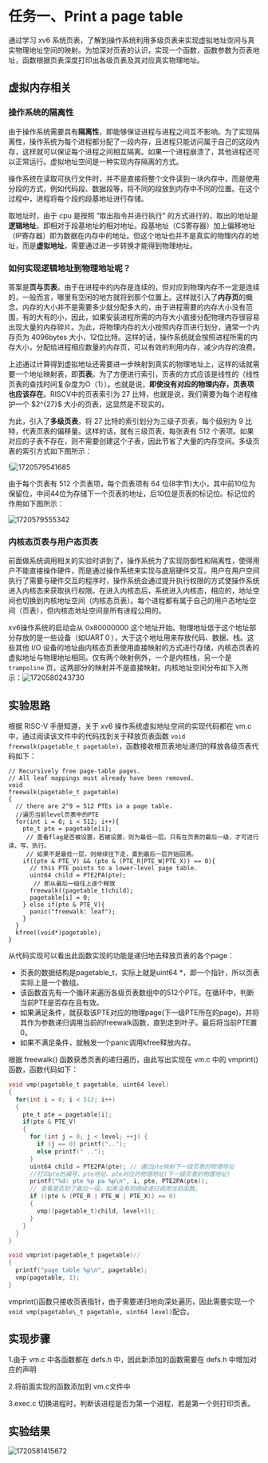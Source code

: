 # 任务一、Print a page table

通过学习 xv6 系统页表，了解到操作系统利用多级页表来实现虚拟地址空间与真实物理地址空间的映射。为加深对页表的认识，实现一个函数，函数参数为页表地址，函数根据页表深度打印出各级页表及其对应真实物理地址。

## 虚拟内存相关

### 操作系统的隔离性

由于操作系统需要具有**隔离性**，即能够保证进程与进程之间互不影响。为了实现隔离性，操作系统为每个进程都分配了一段内存，且进程只能访问属于自己的这段内存，这样就可以保证每个进程之间相互隔离。如果一个进程崩溃了，其他进程还可以正常运行。虚拟地址空间是一种实现内存隔离的方式。

操作系统在读取可执行文件时，并不是直接将整个文件读到一块内存中，而是使用分段的方式，例如代码段、数据段等，将不同的段放到内存中不同的位置。在这个过程中，进程将每个段的段基地址进行存储。

取地址时，由于 cpu 是按照 “取出指令并进行执行” 的方式进行的，取出的地址是**逻辑地址**，即相对于段基地址的相对地址。段基地址（CS寄存器）加上偏移地址（IP寄存器）即为数据在内存中的地址。但这个地址也并不是真实的物理内存的地址，而是**虚拟地址**，需要通过进一步转换才能得到物理地址。

### 如何实现逻辑地址到物理地址呢？

答案是**页与页表**。由于在进程中的内存是连续的，但对应到物理内存不一定是连续的，一般而言，哪里有空闲的地方就将到那个位置上。这样就引入了**内存页**的概念。内存的大小并不是需要多少就分配多大的，由于进程需要的内存大小没有范围，有的大有的小，因此，如果安装进程所需的内存大小直接分配物理内存很容易出现大量的内存碎片。为此，将物理内存的大小按照内存页进行划分，通常一个内存页为 4096bytes 大小，12位比特。这样的话，操作系统就会按照进程所需的内存大小，分配给进程相应数量的内存页，可以有效的利用内存，减少内存的浪费。

上述通过计算得到虚拟地址还需要进一步映射到真实的物理地址上，这样的话就需要一个地址映射表，即**页表**。为了方便进行索引，页表的方式应该是线性的（线性页表的查找时间复杂度为O（1））。也就是说，**即使没有对应的物理内存，页表项也应该存在**。RISCV中的页表索引为 27 比特，也就是说，我们需要为每个进程维护一个 \$2^{27}\$ 大小的页表，这显然是不现实的。

为此，引入了**多级页表**，将 27 比特的索引划分为三级子页表，每个级别为 9 比特，代表页表的偏移量。这样的话，就有三级页表，每张表有 512 个表项。如果对应的子表不存在，则不需要创建这个子表，因此节省了大量的内存空间。多级页表的索引方式如下图所示：

!![1720579541685](images/README/1720579541685.png)

由于每个页表有 512 个页表项，每个页表项有 64 位(8字节)大小，其中前10位为保留位，中间44位为存储下一个页表的地址，后10位是页表的标记位。标记位的作用如下图所示：

![1720579555342](images/README/1720579555342.png)

### 内核态页表与用户态页表

前面做系统调用相关的实验时讲到了，操作系统为了实现防御性和隔离性，使得用户不能直接操作硬件，而是通过操作系统来实现与底层硬件交互。用户在用户空间执行了需要与硬件交互的程序时，操作系统会通过提升执行权限的方式使操作系统进入内核态来获取执行权限。在进入内核态后，系统进入内核态，相应的，地址空间也切换到内核地址空间（内核态页表）。每个进程都有属于自己的用户态地址空间（页表），但内核态地址空间是所有进程公用的。

xv6操作系统的启动会从 0x80000000 这个地址开始。物理地址低于这个地址部分存放的是一些设备（如UART０），大于这个地址用来存放代码、数据、栈。这些其他 I/O 设备的地址由内核态页表使用直接映射的方式进行存储，内核态页表的虚拟地址与物理地址相同。仅有两个映射例外，一个是内核栈，另一个是 `trampoline` 页，这两部分的映射并不是直接映射。内核地址空间分布如下入所示：![1720580243730](images/README/1720580243730.png)

## 实验思路

根据 RISC-V 手册知道，关于 xv6 操作系统虚拟地址空间的实现代码都在 vm.c 中，通过阅读该文件中的代码找到关于释放页表函数 `void freewalk(pagetable_t pagetable)`，函数接收根页表地址递归的释放各级页表代码如下：

```ｃ
// Recursively free page-table pages.
// All leaf mappings must already have been removed.
void
freewalk(pagetable_t pagetable)
{
  // there are 2^9 = 512 PTEs in a page table.
  //遍历当前level页表中的PTE
  for(int i = 0; i < 512; i++){
    pte_t pte = pagetable[i];
     // 查看flag是否被设置，若被设置，则为最低一层。只有在页表的最后一级，才可进行读、写、执行。
     // 如果不是最低一层，则继续往下走，直到最后一层开始回溯。
    if((pte & PTE_V) && (pte & (PTE_R|PTE_W|PTE_X)) == 0){
      // this PTE points to a lower-level page table.
      uint64 child = PTE2PA(pte);
       // 即从最后一级往上逐个释放
      freewalk((pagetable_t)child);
      pagetable[i] = 0;
    } else if(pte & PTE_V){
      panic("freewalk: leaf");
    }
  }
  kfree((void*)pagetable);
}

```

从代码实现可以看出此函数实现的功能是递归地去释放页表的各个page：

* 页表的数据结构是pagetable_t，实际上就是uint64 *，即一个指针，所以页表实际上是一个数组。
* 该函数首先有一个循环来遍历各级页表数组中的512个PTE。在循环中，判断当前PTE是否存在且有效。
* 如果满足条件，就获取该PTE对应的物理page(下一级PTE所在的page)，并将其作为参数递归调用当前的freewalk函数，直到走到叶子。最后将当前PTE置0。
* 如果不满足条件，就触发一个panic调用kfree释放内存。

根据 freewalk() 函数获悉页表的递归遍历，由此写出实现在 vm.c 中的 vmprint()函数，函数代码如下：

```c
void vmp(pagetable_t pagetable, uint64 level)
{
  for(int i = 0; i < 512; i++)
  {
    pte_t pte = pagetable[i];
    if(pte & PTE_V)
    {
	  for (int j = 0; j < level; ++j) {
        if (j == 0) printf("..");
        else printf(" ..");
      }
      uint64 child = PTE2PA(pte); // 通过pte映射下一级页表的物理地址
      //打印pte的编号、pte地址、pte对应的物理地址(下一级页表的物理地址)
      printf("%d: pte %p pa %p\n", i, pte, PTE2PA(pte));
      // 查看是否到了最后一级，如果没有则继续递归调用当前函数。
      if ((pte & (PTE_R | PTE_W | PTE_X)) == 0)
      {
        vmp((pagetable_t)child, level+1);
      }  
    }
  }
}

void vmprint(pagetable_t pagetable)//
{
  printf("page table %p\n", pagetable);
  vmp(pagetable, 1);
}

```

vmprint()函数只接收页表指针，由于需要递归地向深处遍历，因此需要实现一个`void vmp(pagetable\_t pagetable, uint64 level)`配合。

## 实现步骤

1.由于 vm.c 中各函数都在 defs.h 中，因此新添加的函数需要在 defs.h 中增加对应的声明

2.将前面实现的函数添加到 vm.c文件中

3.exec.c 切换进程时，判断该进程是否为第一个进程，若是第一个则打印页表。

## 实验结果

![1720581415672](images/README/1720581415672.png)
